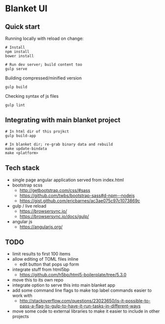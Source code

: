 # Blanket UI

## Quick start

Running locally with reload on change:

    # Install
    npm install
    bower install

    # Run dev server; build content too
    gulp serve

Building compressed/minified version

    gulp build

Checking syntax of js files

    gulp lint

## Integrating with main blanket project

    # In html dir of this projkct
    gulp build-app

    # In blanket dir; re-grab binary data and rebuild
    make update-bindata
    make <platform>

## Tech stack

* single page angular application served from index.html
* bootstrap scss
    * http://getbootstrap.com/css/#sass
    * https://github.com/twbs/bootstrap-sass#d-npm--nodejs
    * https://gist.github.com/ericbarnes/ac3ae075c97c1073869c
* gulp / live reload
    * https://browsersync.io/
    * https://browsersync.io/docs/gulp/
* angular js
    * https://angularjs.org/


## TODO

* limit results to first 100 items
* allow editing of TOML files inline
    * edit button that pops up form
* integrate stuff from html5bp
    * https://github.com/h5bp/html5-boilerplate/tree/5.3.0
* move this to its own repo
* integrate option to serve this into main blanket app
* add some command line flags to make top label commands easier to work with
    * http://stackoverflow.com/questions/23023650/is-it-possible-to-pass-a-flag-to-gulp-to-have-it-run-tasks-in-different-ways
* move some code to external libraries to make it easier to include in other projects
